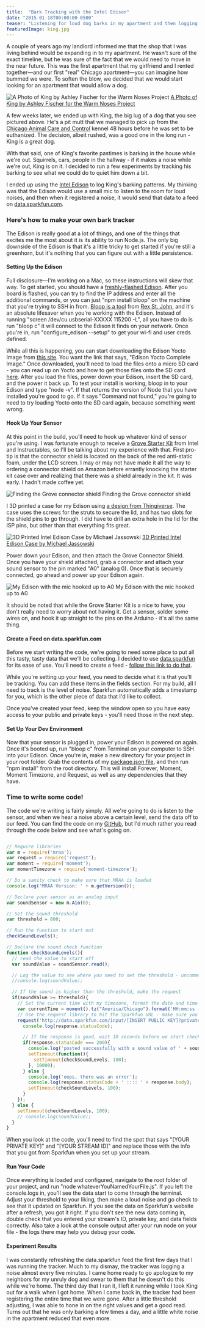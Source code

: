 ```yaml
---
title:  "Bark Tracking with the Intel Edison"
date: "2015-01-18T00:00:00-0500"
teaser: "Listening for loud dog barks in my apartment and then logging the data to Phant.io through Node.js on an Edison."
featuredImage: king.jpg
---
```


A couple of years ago my landlord informed me that the shop that I was living behind would be expanding in to my apartment. He wasn't sure of the exact timeline, but he was sure of the fact that we would need to move in the near future. This was the first apartment that my girlfriend and I rented together&mdash;and our first "real" Chicago apartment&mdash;you can imagine how bummed we were. To soften the blow, we decided that we would start looking for an apartment that would allow a dog.

<div class="image-container large-image">
  <img src="./king-2.jpg" alt="A Photo of King by Ashley Fischer for the Warm Noses Project" />
  <a href="http://www.aefischer.com/pets/" target="_new" class="image-caption">A Photo of King by Ashley Fischer for the Warm Noses Project</a>
</div>

A few weeks later, we ended up with King, the big lug of a dog that you see pictured above. He's a pit mutt that we managed to pick up from the <a href="http://www.cityofchicago.org/city/en/depts/cacc.html" target="_new">Chicago Animal Care and Control</a> kennel 48 hours before he was set to be euthanized. The decision, albeit rushed, was a good one in the long run - King is a great dog.

With that said, one of King's favorite pastimes is barking in the house while we're out. Squirrels, cars, people in the hallway - if it makes a noise while we're out, King is on it. I decided to run a few experiments by tracking his barking to see what we could do to quiet him down a bit.

I ended up using the <a href="http://www.intel.com/content/www/us/en/do-it-yourself/edison.html" target="_new">Intel Edison</a> to log King's barking patterns. My thinking was that the Edison would use a small mic to listen to the room for loud noises, and then when it registered a noise, it would send that data to a feed on <a href="https://data.sparkfun.com/" target="_new">data.sparkfun.com</a>.

### Here's how to make your own bark tracker

The Edison is really good at a lot of things, and one of the things that excites me the most about it is its ability to run Node.js. The only big downside of the Edison is that it's a little tricky to get started if you're still a greenhorn, but it's nothing that you can figure out with a little persistence.

#### Setting Up the Edison
Full disclosure&mdash;I'm working on a Mac, so these instructions will skew that way. To get started, you should have a <a href="https://communities.intel.com/docs/DOC-23193" target="_new">freshly-flashed Edison</a>. After you board is flashed, you can try to find the IP address and enter all the additional commands, or you can just "npm install bloop" on the machine that you're trying to SSH in from. <a href="http://rexstjohn.com/introducing-bloop-cli-commands-for-working-with-intel-edison/" target="_new">Bloop is a tool</a> from <a href="http://rexstjohn.com/" target="_new">Rex St. John</a>, and it's an absolute lifesaver when you're working with the Edison. Instead of running "screen /dev/cu.usbserial-XXXXX 115200 -L", all you have to do is run "bloop c" it will connect to the Edison it finds on your network. Once you're in, run "configure_edison --setup" to get your wi-fi and user creds defined.

While all this is happening, you can start downloading the Edison Yocto Image from <a href="https://communities.intel.com/docs/DOC-23242" target="_new">this site</a>. You want the link that says, "Edison Yocto Complete Image." Once downloaded, you'll need to load the files onto a micro SD card - you can read up on Yocto and how to get those files onto the SD card <a href="https://software.intel.com/en-us/html5/documentation/getting-started-with-intel-xdk-iot-edition" target="_new">here</a>. After you load the files, power down your Edison, insert the SD card, and the power it back up. To test your install is working, bloop in to your Edison and type "node -v". If that returns the version of Node that you have installed you're good to go. If it says "Command not found," you're going to need to try loading Yocto onto the SD card again, because something went wrong.

#### Hook Up Your Sensor
<div class="paragraph-with-picture left">
	<p>At this point in the build, you'll need to hook up whatever kind of sensor you're using. I was fortunate enough to receive a <a href="http://www.seeedstudio.com/depot/Grove-Starter-Kit-p-709.html" target="_new">Grove Starter Kit</a> from Intel and Instructables, so I'll be talking about my experience with that. First pro-tip is that the connector shield is located on the back of the red anti-static foam, under the LCD screen. I may or may not have made it all the way to ordering a connector shield on Amazon before errantly knocking the starter kit case over and realizing that there was a shield already in the kit. It was early. I hadn't made coffee yet.</p>

  <div class="image-container small-image">
    <img src="./grove-shield-packaging.jpg" alt="Finding the Grove connector shield" />
    <a class="image-caption">Finding the Grove connector shield</a>
  </div>

</div>

<p>I 3D printed a case for my Edison using <a href="https://www.thingiverse.com/thing:457434" target="_new">a design from Thingiverse</a>. The case uses the screws for the struts to secure the lid, and has two slots for the shield pins to go through. I did have to drill an extra hole in the lid for the ISP pins, but other than that everything fits great.</p>

<div class="image-container large-image">
  <img src="./edison-case.jpg" alt="3D Printed Intel Edison Case by Michael Jassowski" />
  <a href="http://www.thingiverse.com/thing:457434" target="_new" class="image-caption">3D Printed Intel Edison Case by Michael Jassowski</a>
</div>

Power down your Edison, and then attach the Grove Connector Shield. Once you have your shield attached, grab a connector and attach your sound sensor to the pin marked "A0" (analog 0). Once that is securely connected, go ahead and power up your Edison again.

<div class="image-container large-image">
  <img src="./edison-with-sound-sensor.jpg" alt="My Edison with the mic hooked up to A0" />
  <a class="image-caption">My Edison with the mic hooked up to A0</a>
</div>

It should be noted that while the Grove Starter Kit is a nice to have, you don't really need to worry about not having it. Get a sensor, solder some wires on, and hook it up straight to the pins on the Arduino - it's all the same thing.

#### Create a Feed on data.sparkfun.com
Before we start writing the code, we're going to need some place to put all this tasty, tasty data that we'll be collecting. I decided to use <a href="https://data.sparkfun.com/" target="_new">data.sparkfun</a> for its ease of use. You'll need to create a feed - <a href="https://data.sparkfun.com/streams/make" target="_new">follow this link to do that</a>.

While you're setting up your feed, you need to decide what it is that you'll be tracking. You can add these items in the fields section. For my build, all I need to track is the level of noise. Sparkfun automatically adds a timestamp for you, which is the other piece of data that I'd like to collect.

Once you've created your feed, keep the window open so you have easy access to your public and private keys - you'll need those in the next step.

#### Set Up Your Dev Environment
Now that your sensor is plugged in, power your Edison is powered on again. Once it's booted up, run "bloop c" from Terminal on your computer to SSH into your Edison. Once you're in, make a new directory for your project in your root folder. Grab the contents of my <a href="https://github.com/justinisamaker/arduino/blob/master/barkTracker/package.json" target="_new">package.json file</a>, and then run "npm install" from the root directory. This will install Forever, Moment, Moment Timezone, and Request, as well as any dependencies that they have.

### Time to write some code!

The code we're writing is fairly simply. All we're going to do is listen to the sensor, and when we hear a noise above a certain level, send the data off to our feed. You can find the code on my <a href="https://github.com/justinisamaker/barktracker" target="_new">GitHub</a>, but I'd much rather you read through the code below and see what's going on.

```js react-live

// Require libraries
var m = require('mraa');
var request = require('request');
var moment = require('moment');
var momentTimezone = require('moment-timezone');

// Do a sanity check to make sure that MRAA is loaded
console.log('MRAA Version: ' + m.getVersion());

// Declare your sensor as an analog input
var soundSensor = new m.Aio(0);

// Set the sound threshold
var threshold = 800;

// Run the function to start out
checkSoundLevels();

// Declare the sound check function
function checkSoundLevels(){
  // read the value to start off
  var soundValue = soundSensor.read();

  // Log the value to see where you need to set the threshold - uncomment this line to debug
  //console.log(soundValue);

  // If the sound is higher than the threshold, make the request
  if(soundValue >= threshold){
    // Set the current time with my timezone, format the date and time
    var currentTime = moment().tz("America/Chicago").format('HH:mm:ss - MM/DD/YYYY');
    // Use the request library to hit the Sparkfun URL - make sure you replace the applicable parts with your data
    request('http://data.sparkfun.com/input/[INSERT PUBLIC KEY]?private_key=[INSERT PRIVATE KEY]&soundlevel=' + soundValue + '&localtime=' + currentTime, function(error, response, body){
      console.log(response.statusCode);

      // If the response is good, wait 10 seconds before we start checking again
      if(response.statusCode === 200){
        console.log('posted successfully with a sound value of ' + soundValue + ' at ' + currentTime);
        setTimeout(function(){
          setTimeout(checkSoundLevels, 100);
        }, 10000);
      } else {
        console.log('oops, there was an error');
        console.log(response.statusCode + ' :::: ' + response.body);
        setTimeout(checkSoundLevels, 100);
      }
    });
  } else {
    setTimeout(checkSoundLevels, 100);
    // console.log(soundValue);
  }
}
```

When you look at the code, you'll need to find the spot that says "[YOUR PRIVATE KEY]" and "[YOUR STREAM ID]" and replace those with the info that you got from Sparkfun when you set up your stream.

#### Run Your Code
Once everything is loaded and configured, navigate to the root folder of your project, and run "node whateverYouNamedYourFile.js". If you left the console.logs in, you'll see the data start to come through the terminal. Adjust your threshold to your liking, then make a loud noise and go check to see that it updated on Sparkfun. If you see the data on Sparkfun's website after a refresh, you got it right. If you don't see the new data coming in, double check that you entered your stream's ID, private key, and data fields correctly. Also take a look at the console output after your run node on your file - the logs there may help you debug your code.

#### Experiment Results
I was constantly refreshing the data.sparkfun feed the first few days that I was running the tracker. Much to my dismay, the tracker was logging a noise almost every five minutes. I came home ready to go apologize to my neighbors for my unruly dog and swear to them that he doesn't do this while we're home. The third day that I ran it, I left it running while I took King out for a walk when I got home. When I came back in, the tracker had been registering the entire time that we were gone. After a little threshold adjusting, I was able to hone in on the right values and get a good read. Turns out that he was only barking a few times a day, and a little white noise in the apartment reduced that even more.
